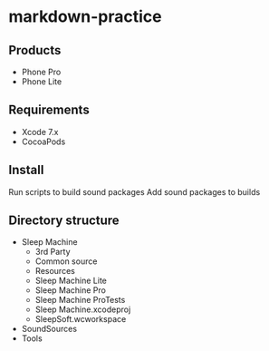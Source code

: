 # markdown-practice

## Products
* Phone Pro
* Phone Lite

## Requirements
* Xcode 7.x
* CocoaPods

## Install
Run scripts to build sound packages
Add sound packages to builds


## Directory structure
* Sleep Machine
  - 3rd Party
  - Common source
  - Resources
  - Sleep Machine Lite
  - Sleep Machine Pro
  - Sleep Machine ProTests
  - Sleep Machine.xcodeproj
  - SleepSoft.wcworkspace
* SoundSources
* Tools
